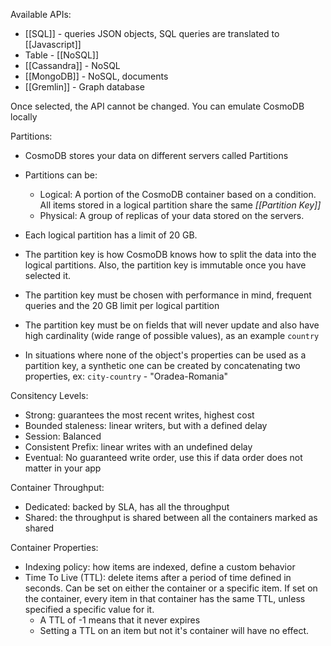 Available APIs:
- [[SQL]] - queries JSON objects, SQL queries are translated to [[Javascript]]
- Table - [[NoSQL]]
- [[Cassandra]] - NoSQL
- [[MongoDB]] - NoSQL, documents
- [[Gremlin]] - Graph database

Once selected, the API cannot be changed.
You can emulate CosmoDB locally

Partitions:
- CosmoDB stores your data on different servers called Partitions
- Partitions can be:
	- Logical: A portion of the CosmoDB container based on a condition. All items stored in a logical partition share the same *[[Partition Key]]*
	- Physical: A group of replicas of your data stored on the servers.

- Each logical partition has a limit of 20 GB.
- The partition key is how CosmoDB knows how to split the data into the logical partitions. Also, the partition key is immutable once you have selected it.
- The partition key must be chosen with performance in mind, frequent queries and the 20 GB limit per logical partition
- The partition key must be on fields that will never update and also have high cardinality (wide range of possible values), as an example `country`
- In situations where none of the object's properties can be used as a partition key, a synthetic one can be created by concatenating two properties, ex: `city-country` - "Oradea-Romania"

Consitency Levels:
- Strong: guarantees the most recent writes, highest cost
- Bounded staleness: linear writers, but with a defined delay
- Session: Balanced
- Consistent Prefix: linear writes with an undefined delay
- Eventual: No guaranteed write order, use this if data order does not matter in your app

Container Throughput:
- Dedicated: backed by SLA, has all the throughput
- Shared: the throughput is shared between all the containers marked as shared

Container Properties:
- Indexing policy: how items are indexed, define a custom behavior
- Time To Live (TTL): delete items after a period of time defined in seconds. Can be set on either the container or a specific item. If set on the container, every item in that container has the same TTL, unless specified a specific value for it.
	- A TTL of -1 means that it never expires
	- Setting a TTL on an item but not it's container will have no effect.